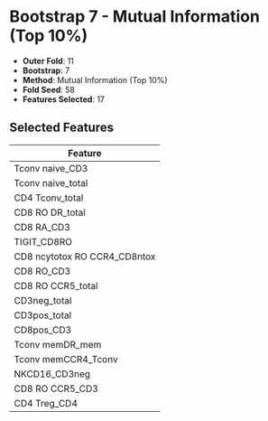 # Bootstrap 7 - Mutual Information (Top 10%)

- **Outer Fold**: 11
- **Bootstrap**: 7
- **Method**: Mutual Information (Top 10%)
- **Fold Seed**: 58
- **Features Selected**: 17

## Selected Features

| Feature |
|---------|
| Tconv naive_CD3 |
| Tconv naive_total |
| CD4 Tconv_total |
| CD8 RO DR_total |
| CD8 RA_CD3 |
| TIGIT_CD8RO |
| CD8 ncytotox RO CCR4_CD8ntox |
| CD8 RO_CD3 |
| CD8 RO CCR5_total |
| CD3neg_total |
| CD3pos_total |
| CD8pos_CD3 |
| Tconv memDR_mem |
| Tconv memCCR4_Tconv |
| NKCD16_CD3neg |
| CD8 RO CCR5_CD3 |
| CD4 Treg_CD4 |
